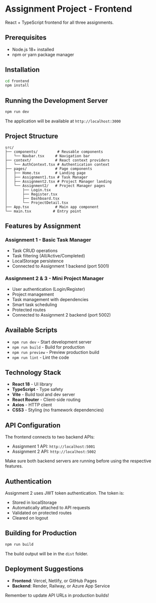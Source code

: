 # Assignment Project - Frontend

React + TypeScript frontend for all three assignments.

## Prerequisites
- Node.js 18+ installed
- npm or yarn package manager

## Installation

```bash
cd frontend
npm install
```

## Running the Development Server

```bash
npm run dev
```

The application will be available at `http://localhost:3000`

## Project Structure

```
src/
├── components/         # Reusable components
│   └── Navbar.tsx     # Navigation bar
├── context/           # React context providers
│   └── AuthContext.tsx # Authentication context
├── pages/             # Page components
│   ├── Home.tsx       # Landing page
│   ├── Assignment1.tsx # Task Manager
│   ├── Assignment2.tsx # Project Manager landing
│   └── Assignment2/   # Project Manager pages
│       ├── Login.tsx
│       ├── Register.tsx
│       ├── Dashboard.tsx
│       └── ProjectDetail.tsx
├── App.tsx            # Main app component
└── main.tsx          # Entry point
```

## Features by Assignment

### Assignment 1 - Basic Task Manager
- Task CRUD operations
- Task filtering (All/Active/Completed)
- LocalStorage persistence
- Connected to Assignment 1 backend (port 5001)

### Assignment 2 & 3 - Mini Project Manager
- User authentication (Login/Register)
- Project management
- Task management with dependencies
- Smart task scheduling
- Protected routes
- Connected to Assignment 2 backend (port 5002)

## Available Scripts

- `npm run dev` - Start development server
- `npm run build` - Build for production
- `npm run preview` - Preview production build
- `npm run lint` - Lint the code

## Technology Stack

- **React 18** - UI library
- **TypeScript** - Type safety
- **Vite** - Build tool and dev server
- **React Router** - Client-side routing
- **Axios** - HTTP client
- **CSS3** - Styling (no framework dependencies)

## API Configuration

The frontend connects to two backend APIs:

- Assignment 1 API: `http://localhost:5001`
- Assignment 2 API: `http://localhost:5002`

Make sure both backend servers are running before using the respective features.

## Authentication

Assignment 2 uses JWT token authentication. The token is:
- Stored in localStorage
- Automatically attached to API requests
- Validated on protected routes
- Cleared on logout

## Building for Production

```bash
npm run build
```

The build output will be in the `dist` folder.

## Deployment Suggestions

- **Frontend**: Vercel, Netlify, or GitHub Pages
- **Backend**: Render, Railway, or Azure App Service

Remember to update API URLs in production builds!
